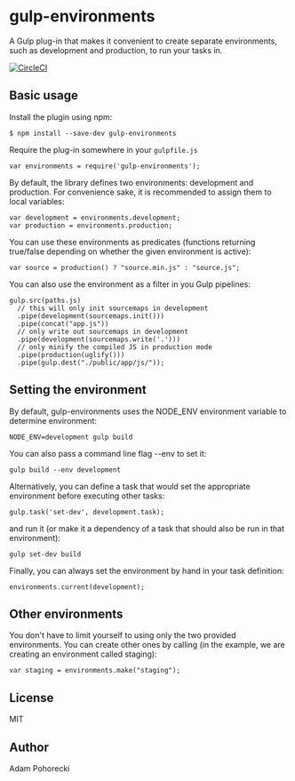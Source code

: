 # gulp-environments

A Gulp plug-in that makes it convenient to create separate environments, such as development and production, to run your tasks in.

[![CircleCI](https://circleci.com/gh/gunpowderlabs/gulp-environments.svg?style=svg)](https://circleci.com/gh/gunpowderlabs/gulp-environments)

## Basic usage

Install the plugin using npm:

    $ npm install --save-dev gulp-environments

Require the plug-in somewhere in your `gulpfile.js`

    var environments = require('gulp-environments');

By default, the library defines two environments: development and production. For convenience sake, it is recommended to assign them to local variables:

    var development = environments.development;
    var production = environments.production;

You can use these environments as predicates (functions returning true/false depending on whether the given environment is active):

    var source = production() ? "source.min.js" : "source.js";

You can also use the environment as a filter in you Gulp pipelines:

    gulp.src(paths.js)
      // this will only init sourcemaps in development
      .pipe(development(sourcemaps.init()))
      .pipe(concat("app.js"))
      // only write out sourcemaps in development
      .pipe(development(sourcemaps.write('.')))
      // only minify the compiled JS in production mode
      .pipe(production(uglify()))
      .pipe(gulp.dest("./public/app/js/"));
  
## Setting the environment

By default, gulp-environments uses the NODE_ENV environment variable to determine environment:

    NODE_ENV=development gulp build

You can also pass a command line flag --env to set it:

    gulp build --env development

Alternatively, you can define a task that would set the appropriate environment before executing other tasks:

    gulp.task('set-dev', development.task);

and run it (or make it a dependency of a task that should also be run in that environment):

    gulp set-dev build

Finally, you can always set the environment by hand in your task definition:

    environments.current(development);

## Other environments

You don't have to limit yourself to using only the two provided environments. You can create other ones by calling (in the example, we are creating an environment called staging):

    var staging = environments.make("staging");

## License

MIT

## Author

Adam Pohorecki
